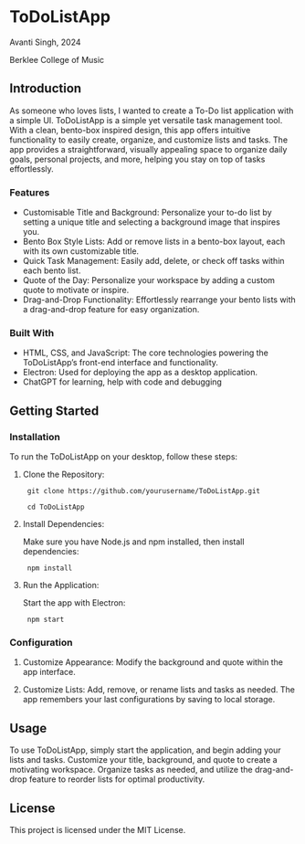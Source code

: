 # ToDoListApp 
Avanti Singh, 2024

Berklee College of Music

## Introduction 
As someone who loves lists, I wanted to create a To-Do list application with a simple UI. ToDoListApp is a simple yet versatile task management tool. With a clean, bento-box inspired design, this app offers intuitive functionality to easily create, organize, and customize lists and tasks. The app provides a straightforward, visually appealing space to organize daily goals, personal projects, and more, helping you stay on top of tasks effortlessly.


### Features
- Customisable Title and Background: Personalize your to-do list by setting a unique title and selecting a background image that inspires you.
- Bento Box Style Lists: Add or remove lists in a bento-box layout, each with its own customizable title.
- Quick Task Management: Easily add, delete, or check off tasks within each bento list.
- Quote of the Day: Personalize your workspace by adding a custom quote to motivate or inspire.
- Drag-and-Drop Functionality: Effortlessly rearrange your bento lists with a drag-and-drop feature for easy organization.

### Built With 
- HTML, CSS, and JavaScript: The core technologies powering the ToDoListApp’s front-end interface and functionality.
- Electron: Used for deploying the app as a desktop application.
- ChatGPT for learning, help with code and debugging  

## Getting Started
### Installation
To run the ToDoListApp on your desktop, follow these steps:

1. Clone the Repository:

        git clone https://github.com/yourusername/ToDoListApp.git

        cd ToDoListApp

2. Install Dependencies: 

    Make sure you have Node.js and npm installed, then install dependencies:
        
        npm install

3. Run the Application: 

    Start the app with Electron:

        npm start


### Configuration
1. Customize Appearance: Modify the background and quote within the app interface.

2. Customize Lists: Add, remove, or rename lists and tasks as needed. The app remembers your last configurations by saving to local storage.

## Usage 
To use ToDoListApp, simply start the application, and begin adding your lists and tasks. Customize your title, background, and quote to create a motivating workspace. Organize tasks as needed, and utilize the drag-and-drop feature to reorder lists for optimal productivity.


## License 

This project is licensed under the MIT License.

 
